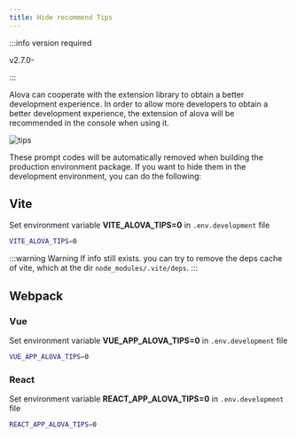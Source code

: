 ```yaml
---
title: Hide recommend Tips
---
```


:::info version required

v2.7.0-

:::

Alova can cooperate with the extension library to obtain a better development experience. In order to allow more developers to obtain a better development experience, the extension of alova will be recommended in the console when using it.

![tips](/img/alova-tips.png)

These prompt codes will be automatically removed when building the production environment package. If you want to hide them in the development environment, you can do the following:

## Vite

Set environment variable **VITE_ALOVA_TIPS=0** in `.env.development` file

```bash title=.env.development
VITE_ALOVA_TIPS=0
```

:::warning Warning
If info still exists. you can try to remove the deps cache of vite, which at the dir `node_modules/.vite/deps`.
:::

## Webpack

### Vue

Set environment variable **VUE_APP_ALOVA_TIPS=0** in `.env.development` file

```bash title=.env.development
VUE_APP_ALOVA_TIPS=0
```

### React

Set environment variable **REACT_APP_ALOVA_TIPS=0** in `.env.development` file

```bash title=.env.development
REACT_APP_ALOVA_TIPS=0
```
